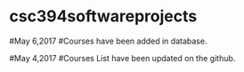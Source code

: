 # csc394softwareprojects



#May 6,2017
#Courses have been added in database. 


#May 4,2017
#Courses List have been updated on the github. 

